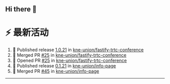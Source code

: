 ## Hi there 👋

<!--

**Here are some ideas to get you started:**

🙋‍♀️ A short introduction - what is your organization all about?
🌈 Contribution guidelines - how can the community get involved?
👩‍💻 Useful resources - where can the community find your docs? Is there anything else the community should know?
🍿 Fun facts - what does your team eat for breakfast?
🧙 Remember, you can do mighty things with the power of [Markdown](https://docs.github.com/github/writing-on-github/getting-started-with-writing-and-formatting-on-github/basic-writing-and-formatting-syntax)
-->


# ⚡ 最新活动

<!--START_SECTION:activity-->
1. 🚀 Published release [1.0.21](https://github.com/kne-union/fastify-trtc-conference/releases/tag/1.0.21) in [kne-union/fastify-trtc-conference](https://github.com/kne-union/fastify-trtc-conference)
2. 🎉 Merged PR [#25](https://github.com/kne-union/fastify-trtc-conference/pull/25) in [kne-union/fastify-trtc-conference](https://github.com/kne-union/fastify-trtc-conference)
3. 💪 Opened PR [#25](https://github.com/kne-union/fastify-trtc-conference/pull/25) in [kne-union/fastify-trtc-conference](https://github.com/kne-union/fastify-trtc-conference)
4. 🚀 Published release [0.1.21](https://github.com/kne-union/info-page/releases/tag/0.1.21) in [kne-union/info-page](https://github.com/kne-union/info-page)
5. 🎉 Merged PR [#45](https://github.com/kne-union/info-page/pull/45) in [kne-union/info-page](https://github.com/kne-union/info-page)
<!--END_SECTION:activity-->

---
